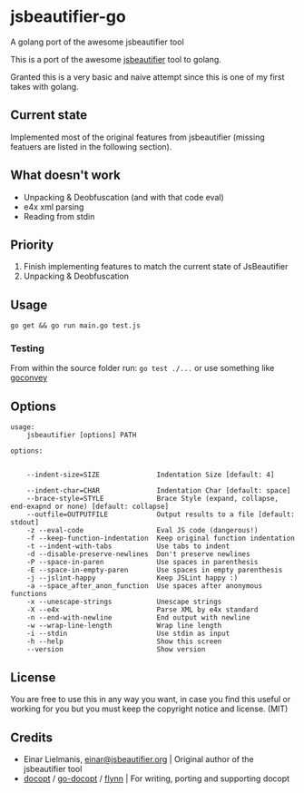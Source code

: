 jsbeautifier-go
===============

A golang port of the awesome jsbeautifier tool

This is a port of the awesome [jsbeautifier](http://jsbeautifier.org/) tool to golang.

Granted this is a very basic and naive attempt since this is one of my first takes with golang.

## Current state
Implemented most of the original features from jsbeautifier (missing featuers are listed in the following section).

## What doesn't work
* Unpacking & Deobfuscation (and with that code eval)
* e4x xml parsing
* Reading from stdin

## Priority
1. Finish implementing features to match the current state of JsBeautifier
2. Unpacking & Deobfuscation

## Usage
``` go get && go run main.go test.js ```

### Testing
From within the source folder run:
``` go test ./... ``` or use something like [goconvey](https://github.com/smartystreets/goconvey)

## Options

```
usage:
    jsbeautifier [options] PATH

options:


    --indent-size=SIZE              Indentation Size [default: 4]

    --indent-char=CHAR              Indentation Char [default: space]
    --brace-style=STYLE             Brace Style (expand, collapse, end-exapnd or none) [default: collapse]
    --outfile=OUTPUTFILE            Output results to a file [default: stdout]
    -z --eval-code                  Eval JS code (dangerous!)
    -f --keep-function-indentation  Keep original function indentation
    -t --indent-with-tabs           Use tabs to indent
    -d --disable-preserve-newlines  Don't preserve newlines
    -P --space-in-paren             Use spaces in parenthesis
    -E --space-in-empty-paren       Use spaces in empty parenthesis
    -j --jslint-happy               Keep JSLint happy :)
    -a --space_after_anon_function  Use spaces after anonymous functions
    -x --unescape-strings           Unescape strings
    -X --e4x                        Parse XML by e4x standard
    -n --end-with-newline           End output with newline
    -w --wrap-line-length           Wrap line length
    -i --stdin                      Use stdin as input
    -h --help                       Show this screen
    --version                       Show version
````

## License
You are free to use this in any way you want, in case you find this useful or working for you but you must keep the copyright notice and license. (MIT)

## Credits
* Einar Lielmanis, einar@jsbeautifier.org | Original author of the jsbeautifier tool
* [docopt](http://docopt.org) / [go-docopt](https://github.com/docopt/docopt.go) / [flynn](https://github.com/flynn/go-docopt) | For writing, porting and supporting docopt
